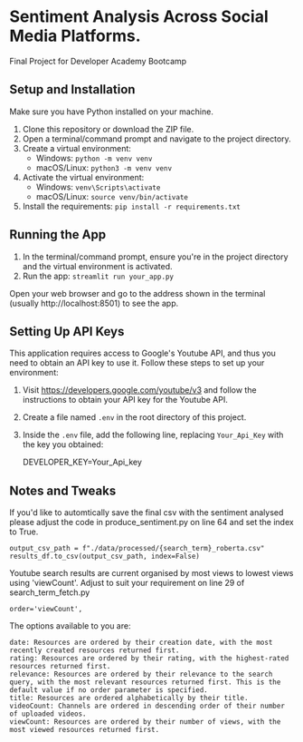 # Sentiment Analysis Across Social Media Platforms.
Final Project for Developer Academy Bootcamp


## Setup and Installation

Make sure you have Python installed on your machine.

1. Clone this repository or download the ZIP file.
2. Open a terminal/command prompt and navigate to the project directory.
3. Create a virtual environment:
   - Windows: `python -m venv venv`
   - macOS/Linux: `python3 -m venv venv`
4. Activate the virtual environment:
   - Windows: `venv\Scripts\activate`
   - macOS/Linux: `source venv/bin/activate`
5. Install the requirements: `pip install -r requirements.txt`

## Running the App

1. In the terminal/command prompt, ensure you're in the project directory and the virtual environment is activated.
2. Run the app: `streamlit run your_app.py`

Open your web browser and go to the address shown in the terminal (usually http://localhost:8501) to see the app.


## Setting Up API Keys

This application requires access to Google's Youtube API, and thus you need to obtain an API key to use it. Follow these steps to set up your environment:

1. Visit https://developers.google.com/youtube/v3 and follow the instructions to obtain your API key for the Youtube API.
2. Create a file named `.env` in the root directory of this project.
3. Inside the `.env` file, add the following line, replacing `Your_Api_Key` with the key you obtained:

    DEVELOPER_KEY=Your_Api_key 

## Notes and Tweaks

If you'd like to automtically save the final csv with the sentiment analysed please adjust the code in produce_sentiment.py on line 64 and set the index to True.

    output_csv_path = f"./data/processed/{search_term}_roberta.csv"
    results_df.to_csv(output_csv_path, index=False)

Youtube search results are current organised by most views to lowest views using 'viewCount'.
Adjust to suit your requirement on line 29 of search_term_fetch.py

    order='viewCount',

The options available to you are:

    date: Resources are ordered by their creation date, with the most recently created resources returned first.
    rating: Resources are ordered by their rating, with the highest-rated resources returned first.
    relevance: Resources are ordered by their relevance to the search query, with the most relevant resources returned first. This is the default value if no order parameter is specified.
    title: Resources are ordered alphabetically by their title.
    videoCount: Channels are ordered in descending order of their number of uploaded videos.
    viewCount: Resources are ordered by their number of views, with the most viewed resources returned first.